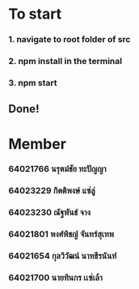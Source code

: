 # To start
### 1. navigate to root folder of src
### 2. npm install in the terminal
### 3. npm start
##  Done!


# Member

### 64021766 นรุตม์ชัย ทะปัญญา
### 64023229 กิตติพงษ์ แซ่ลู่
### 64023230 ณัฐพันธ์ จาง
### 64021801 พงศ์พิชญ์ จันทร์สุเทพ
### 64021654 กุลวิวัฒน์ นาทธีรนันท์
### 64021700 นายทินกร เเซ่เล้า